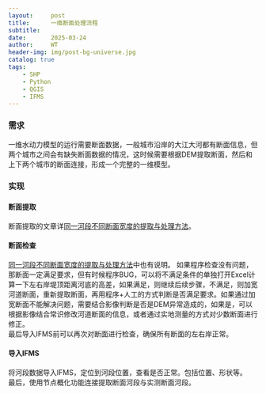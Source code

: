 ```yaml
---
layout:     post
title:      一维断面处理流程
subtitle:   
date:       2025-03-24
author:     WT
header-img: img/post-bg-universe.jpg
catalog: true
tags:
    - SHP
    - Python
    - QGIS  
    - IFMS      
---
```


### 需求
一维水动力模型的运行需要断面数据，一般城市沿岸的大江大河都有断面信息，但两个城市之间会有缺失断面数据的情况，这时候需要根据DEM提取断面，然后和上下两个城市的断面连接，形成一个完整的一维模型。

### 实现

#### 断面提取
断面提取的文章详[同一河段不同断面宽度的提取与处理方法](https://www.spatial.pro/2025/02/24/%E5%90%8C%E4%B8%80%E6%B2%B3%E6%AE%B5%E4%B8%8D%E5%90%8C%E6%96%AD%E9%9D%A2%E5%AE%BD%E5%BA%A6%E7%9A%84%E6%8F%90%E5%8F%96%E4%B8%8E%E5%A4%84%E7%90%86%E6%96%B9%E6%B3%95/)。

#### 断面检查
[同一河段不同断面宽度的提取与处理方法](https://www.spatial.pro/2025/02/24/%E5%90%8C%E4%B8%80%E6%B2%B3%E6%AE%B5%E4%B8%8D%E5%90%8C%E6%96%AD%E9%9D%A2%E5%AE%BD%E5%BA%A6%E7%9A%84%E6%8F%90%E5%8F%96%E4%B8%8E%E5%A4%84%E7%90%86%E6%96%B9%E6%B3%95/)中也有说明。 如果程序检查没有问题，那断面一定满足要求，但有时候程序BUG，可以将不满足条件的单独打开Excel计算一下左右岸堤顶距离河底的高差，如果满足，则继续后续步骤，不满足，则加宽河道断面，重新提取断面，再用程序+人工的方式判断是否满足要求。如果通过加宽断面不能解决问题，需要结合影像判断是否是DEM异常造成的，如果是，可以根据影像结合常识修改河道断面的信息，或者通过实地测量的方式对少数断面进行修正。  
最后导入IFMS前可以再次对断面进行检查，确保所有断面的左右岸正常。

#### 导入IFMS
将河段数据导入IFMS，定位到河段位置，查看是否正常。包括位置、形状等。  
最后，使用节点概化功能连接提取断面河段与实测断面河段。
